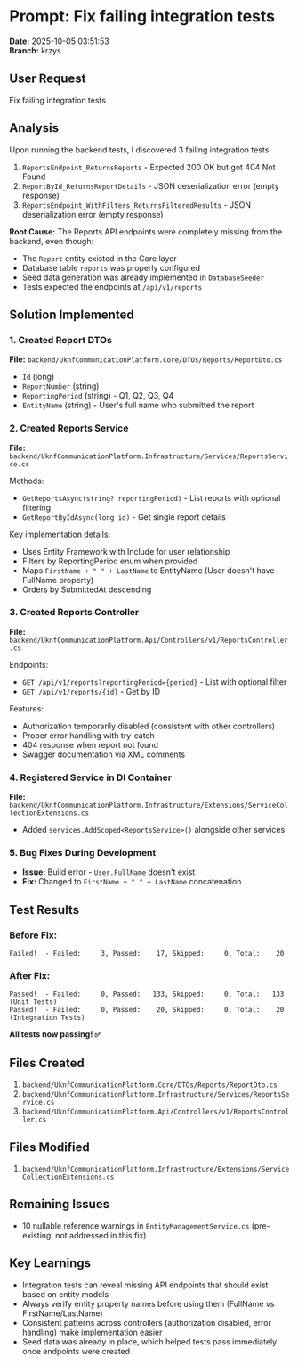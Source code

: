# Prompt: Fix failing integration tests

**Date:** 2025-10-05 03:51:53  
**Branch:** krzys

## User Request
Fix failing integration tests

## Analysis

Upon running the backend tests, I discovered 3 failing integration tests:
1. `ReportsEndpoint_ReturnsReports` - Expected 200 OK but got 404 Not Found
2. `ReportById_ReturnsReportDetails` - JSON deserialization error (empty response)
3. `ReportsEndpoint_WithFilters_ReturnsFilteredResults` - JSON deserialization error (empty response)

**Root Cause:** The Reports API endpoints were completely missing from the backend, even though:
- The `Report` entity existed in the Core layer
- Database table `reports` was properly configured
- Seed data generation was already implemented in `DatabaseSeeder`
- Tests expected the endpoints at `/api/v1/reports`

## Solution Implemented

### 1. Created Report DTOs
**File:** `backend/UknfCommunicationPlatform.Core/DTOs/Reports/ReportDto.cs`
- `Id` (long)
- `ReportNumber` (string)
- `ReportingPeriod` (string) - Q1, Q2, Q3, Q4
- `EntityName` (string) - User's full name who submitted the report

### 2. Created Reports Service
**File:** `backend/UknfCommunicationPlatform.Infrastructure/Services/ReportsService.cs`

Methods:
- `GetReportsAsync(string? reportingPeriod)` - List reports with optional filtering
- `GetReportByIdAsync(long id)` - Get single report details

Key implementation details:
- Uses Entity Framework with Include for user relationship
- Filters by ReportingPeriod enum when provided
- Maps `FirstName + " " + LastName` to EntityName (User doesn't have FullName property)
- Orders by SubmittedAt descending

### 3. Created Reports Controller
**File:** `backend/UknfCommunicationPlatform.Api/Controllers/v1/ReportsController.cs`

Endpoints:
- `GET /api/v1/reports?reportingPeriod={period}` - List with optional filter
- `GET /api/v1/reports/{id}` - Get by ID

Features:
- Authorization temporarily disabled (consistent with other controllers)
- Proper error handling with try-catch
- 404 response when report not found
- Swagger documentation via XML comments

### 4. Registered Service in DI Container
**File:** `backend/UknfCommunicationPlatform.Infrastructure/Extensions/ServiceCollectionExtensions.cs`
- Added `services.AddScoped<ReportsService>()` alongside other services

### 5. Bug Fixes During Development
- **Issue:** Build error - `User.FullName` doesn't exist
- **Fix:** Changed to `FirstName + " " + LastName` concatenation

## Test Results

### Before Fix:
```
Failed!  - Failed:     3, Passed:    17, Skipped:     0, Total:    20
```

### After Fix:
```
Passed!  - Failed:     0, Passed:   133, Skipped:     0, Total:   133 (Unit Tests)
Passed!  - Failed:     0, Passed:    20, Skipped:     0, Total:    20 (Integration Tests)
```

**All tests now passing! ✅**

## Files Created
1. `backend/UknfCommunicationPlatform.Core/DTOs/Reports/ReportDto.cs`
2. `backend/UknfCommunicationPlatform.Infrastructure/Services/ReportsService.cs`
3. `backend/UknfCommunicationPlatform.Api/Controllers/v1/ReportsController.cs`

## Files Modified
1. `backend/UknfCommunicationPlatform.Infrastructure/Extensions/ServiceCollectionExtensions.cs`

## Remaining Issues
- 10 nullable reference warnings in `EntityManagementService.cs` (pre-existing, not addressed in this fix)

## Key Learnings
- Integration tests can reveal missing API endpoints that should exist based on entity models
- Always verify entity property names before using them (FullName vs FirstName/LastName)
- Consistent patterns across controllers (authorization disabled, error handling) make implementation easier
- Seed data was already in place, which helped tests pass immediately once endpoints were created
